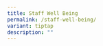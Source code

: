 ```yaml
---
title: Staff Well Being
permalink: /staff-well-being/
variant: tiptap
description: ""
---
```

<p></p>
